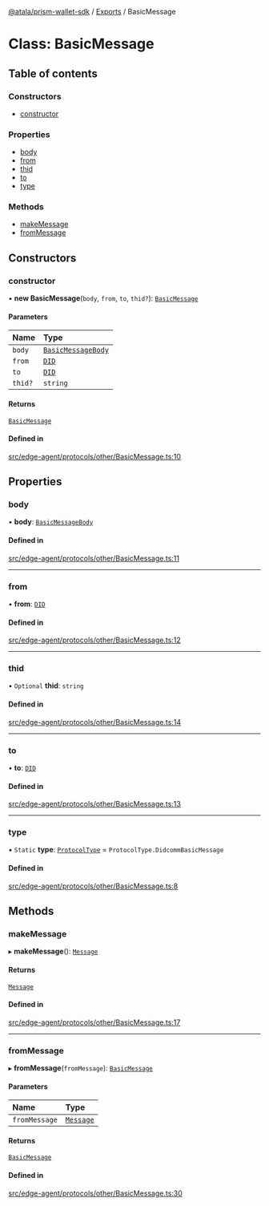 [@atala/prism-wallet-sdk](../README.md) / [Exports](../modules.md) / BasicMessage

# Class: BasicMessage

## Table of contents

### Constructors

- [constructor](BasicMessage.md#constructor)

### Properties

- [body](BasicMessage.md#body)
- [from](BasicMessage.md#from)
- [thid](BasicMessage.md#thid)
- [to](BasicMessage.md#to)
- [type](BasicMessage.md#type)

### Methods

- [makeMessage](BasicMessage.md#makemessage)
- [fromMessage](BasicMessage.md#frommessage)

## Constructors

### constructor

• **new BasicMessage**(`body`, `from`, `to`, `thid?`): [`BasicMessage`](BasicMessage.md)

#### Parameters

| Name | Type |
| :------ | :------ |
| `body` | [`BasicMessageBody`](../interfaces/BasicMessageBody.md) |
| `from` | [`DID`](Domain.DID.md) |
| `to` | [`DID`](Domain.DID.md) |
| `thid?` | `string` |

#### Returns

[`BasicMessage`](BasicMessage.md)

#### Defined in

[src/edge-agent/protocols/other/BasicMessage.ts:10](https://github.com/hyperledger/identus-edge-agent-sdk-ts/blob/7b4542fdfe44dc06a6c4ef341cf3335e29422147/src/edge-agent/protocols/other/BasicMessage.ts#L10)

## Properties

### body

• **body**: [`BasicMessageBody`](../interfaces/BasicMessageBody.md)

#### Defined in

[src/edge-agent/protocols/other/BasicMessage.ts:11](https://github.com/hyperledger/identus-edge-agent-sdk-ts/blob/7b4542fdfe44dc06a6c4ef341cf3335e29422147/src/edge-agent/protocols/other/BasicMessage.ts#L11)

___

### from

• **from**: [`DID`](Domain.DID.md)

#### Defined in

[src/edge-agent/protocols/other/BasicMessage.ts:12](https://github.com/hyperledger/identus-edge-agent-sdk-ts/blob/7b4542fdfe44dc06a6c4ef341cf3335e29422147/src/edge-agent/protocols/other/BasicMessage.ts#L12)

___

### thid

• `Optional` **thid**: `string`

#### Defined in

[src/edge-agent/protocols/other/BasicMessage.ts:14](https://github.com/hyperledger/identus-edge-agent-sdk-ts/blob/7b4542fdfe44dc06a6c4ef341cf3335e29422147/src/edge-agent/protocols/other/BasicMessage.ts#L14)

___

### to

• **to**: [`DID`](Domain.DID.md)

#### Defined in

[src/edge-agent/protocols/other/BasicMessage.ts:13](https://github.com/hyperledger/identus-edge-agent-sdk-ts/blob/7b4542fdfe44dc06a6c4ef341cf3335e29422147/src/edge-agent/protocols/other/BasicMessage.ts#L13)

___

### type

▪ `Static` **type**: [`ProtocolType`](../enums/ProtocolType.md) = `ProtocolType.DidcommBasicMessage`

#### Defined in

[src/edge-agent/protocols/other/BasicMessage.ts:8](https://github.com/hyperledger/identus-edge-agent-sdk-ts/blob/7b4542fdfe44dc06a6c4ef341cf3335e29422147/src/edge-agent/protocols/other/BasicMessage.ts#L8)

## Methods

### makeMessage

▸ **makeMessage**(): [`Message`](Domain.Message-1.md)

#### Returns

[`Message`](Domain.Message-1.md)

#### Defined in

[src/edge-agent/protocols/other/BasicMessage.ts:17](https://github.com/hyperledger/identus-edge-agent-sdk-ts/blob/7b4542fdfe44dc06a6c4ef341cf3335e29422147/src/edge-agent/protocols/other/BasicMessage.ts#L17)

___

### fromMessage

▸ **fromMessage**(`fromMessage`): [`BasicMessage`](BasicMessage.md)

#### Parameters

| Name | Type |
| :------ | :------ |
| `fromMessage` | [`Message`](Domain.Message-1.md) |

#### Returns

[`BasicMessage`](BasicMessage.md)

#### Defined in

[src/edge-agent/protocols/other/BasicMessage.ts:30](https://github.com/hyperledger/identus-edge-agent-sdk-ts/blob/7b4542fdfe44dc06a6c4ef341cf3335e29422147/src/edge-agent/protocols/other/BasicMessage.ts#L30)
